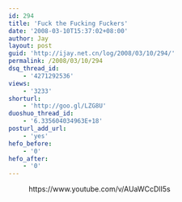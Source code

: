 ```yaml
---
id: 294
title: 'Fuck the Fucking Fuckers'
date: '2008-03-10T15:37:02+08:00'
author: Jay
layout: post
guid: 'http://ijay.net.cn/log/2008/03/10/294/'
permalink: /2008/03/10/294
dsq_thread_id:
    - '4271292536'
views:
    - '3233'
shorturl:
    - 'http://goo.gl/LZG8U'
duoshuo_thread_id:
    - '6.335604034963E+18'
posturl_add_url:
    - 'yes'
hefo_before:
    - '0'
hefo_after:
    - '0'
---
```


<!-- wp:embed {"url":"https://www.youtube.com/v/AUaWCcDlI5s","type":"rich","providerNameSlug":"嵌入处理程序","responsive":true,"className":"wp-embed-aspect-16-9 wp-has-aspect-ratio"} -->
<figure class="wp-block-embed is-type-rich is-provider-嵌入处理程序 wp-block-embed-嵌入处理程序 wp-embed-aspect-16-9 wp-has-aspect-ratio"><div class="wp-block-embed__wrapper">
https://www.youtube.com/v/AUaWCcDlI5s
</div></figure>
<!-- /wp:embed -->